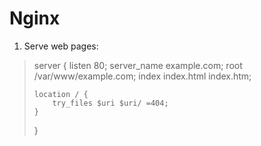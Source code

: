 # Nginx

1. Serve web pages:
<blockquote>
  server {
    listen 80;
    server_name example.com;
    root /var/www/example.com;
    index index.html index.htm;

    location / {
        try_files $uri $uri/ =404;
    }
  }
 </blockquote>


